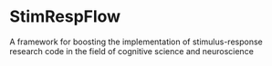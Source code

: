 # StimRespFlow
A framework for boosting the implementation of stimulus-response research code in the field of cognitive science and neuroscience 
